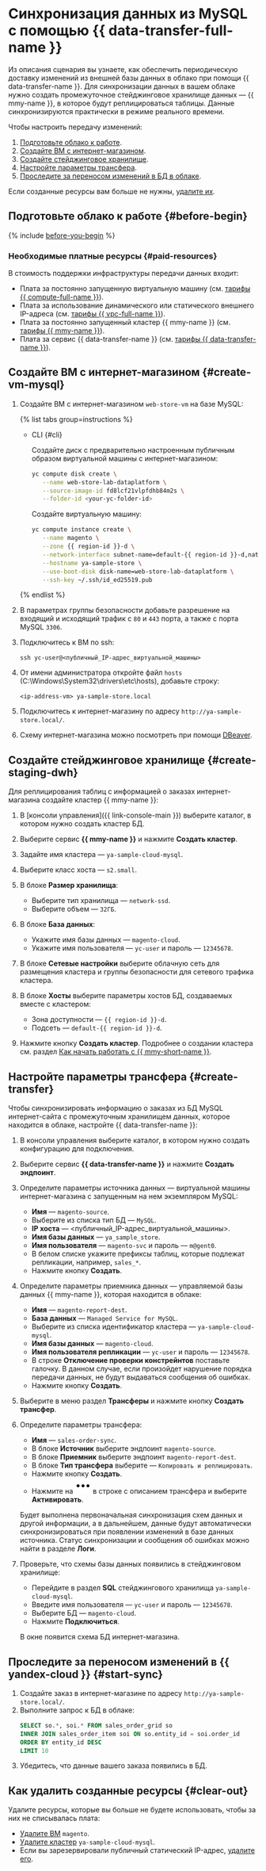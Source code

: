 # Синхронизация данных из MySQL с помощью {{ data-transfer-full-name }}

Из описания сценария вы узнаете, как обеспечить периодическую доставку изменений из внешней базы данных в облако при помощи {{ data-transfer-name }}. Для синхронизации данных в вашем облаке нужно создать промежуточное стейджинговое хранилище данных — {{ mmy-name }}, в которое будут реплицироваться таблицы. Данные синхронизируются практически в режиме реального времени. 

Чтобы настроить передачу изменений:

1. [Подготовьте облако к работе](#before-begin).
1. [Создайте ВМ с интернет-магазином](#create-vm-mysql).
1. [Создайте стейджинговое хранилище](#create-staging-dwh).
1. [Настройте параметры трансфера](#create-transfer).
1. [Проследите за переносом изменений в БД в облаке](#start-sync).

Если созданные ресурсы вам больше не нужны, [удалите их](#clear-out).

## Подготовьте облако к работе {#before-begin}

{% include [before-you-begin](../_tutorials_includes/before-you-begin.md) %}


### Необходимые платные ресурсы {#paid-resources}

В стоимость поддержки инфраструктуры передачи данных входит:

* Плата за постоянно запущенную виртуальную машину (см. [тарифы {{ compute-full-name }}](../../compute/pricing.md)).
* Плата за использование динамического или статического внешнего IP-адреса (см. [тарифы {{ vpc-full-name }}](../../vpc/pricing.md)).
* Плата за постоянно запущенный кластер {{ mmy-name }} (см. [тарифы {{ mmy-name }}](../../managed-mysql/pricing.md)).
* Плата за сервис {{ data-transfer-name }} (см. [тарифы {{ data-transfer-name }}](../../data-transfer/pricing)).


## Создайте ВМ с интернет-магазином {#create-vm-mysql}

1. Создайте ВМ с интернет-магазином `web-store-vm` на базе MySQL:

   {% list tabs group=instructions %}

   - CLI {#cli}

      Создайте диск с предварительно настроенным публичным образом виртуальной машины с интернет-магазином:

      ```bash
      yc compute disk create \
         --name web-store-lab-dataplatform \
         --source-image-id fd8lcf21vlpfdhb84m2s \
         --folder-id <your-yc-folder-id>
      ```
      
      Создайте виртуальную машину:

      ```bash
      yc compute instance create \
         --name magento \
         --zone {{ region-id }}-d \
         --network-interface subnet-name=default-{{ region-id }}-d,nat-ip-version=ipv4 \
         --hostname ya-sample-store \
         --use-boot-disk disk-name=web-store-lab-dataplatform \
         --ssh-key ~/.ssh/id_ed25519.pub
      ```

   {% endlist %}

1. В параметрах группы безопасности добавьте разрешение на входящий и исходящий трафик с `80` и `443` порта, а также с порта MySQL `3306`.

1. Подключитесь к ВМ по ssh:
   ```
   ssh yc-user@<публичный_IP-адрес_виртуальной_машины>
   ```   

1. От имени администратора откройте файл `hosts` (C:\Windows\System32\drivers\etc\hosts), добавьте строку:
   ```
   <ip-address-vm> ya-sample-store.local
   ```

1. Подключитесь к интернет-магазину по адресу `http://ya-sample-store.local/`.

1. Схему интернет-магазина можно посмотреть при помощи [DBeaver](https://dbeaver.com/).

## Создайте стейджинговое хранилище {#create-staging-dwh}

Для реплицирования таблиц с информацией о заказах интернет-магазина создайте кластер {{ mmy-name }}:

1. В [консоли управления]({{ link-console-main }}) выберите каталог, в котором нужно создать кластер БД. 
1. Выберите сервис **{{ mmy-name }}** и нажмите **Создать кластер**.
1. Задайте имя кластера — `ya-sample-cloud-mysql`.
1. Выберите класс хоста — `s2.small`.
1. В блоке **Размер хранилища**:

   * Выберите тип хранилища — `network-ssd`.
   * Выберите объем — `32ГБ`.

1. В блоке **База данных**:

   * Укажите имя базы данных — `magento-cloud`.
   * Укажите имя пользователя — `yc-user` и пароль — `12345678`.

1. В блоке **Сетевые настройки** выберите облачную сеть для размещения кластера и группы безопасности для сетевого трафика кластера.
1. В блоке **Хосты** выберите параметры хостов БД, создаваемых вместе с кластером:

   * Зона доступности — `{{ region-id }}-d`.
   * Подсеть — `default-{{ region-id }}-d`.

1. Нажмите кнопку **Создать кластер**.
Подробнее о создании кластера см. раздел [Как начать работать с {{ mmy-short-name }}](../../managed-mysql/quickstart.md#cluster-create.md).

## Настройте параметры трансфера {#create-transfer}

Чтобы синхронизировать информацию о заказах из БД MySQL интернет-сайта с промежуточным хранилищем данных, которое находится в облаке, настройте {{ data-transfer-name }}:

1. В консоли управления выберите каталог, в котором нужно создать конфигурацию для подключения. 
1. Выберите сервис **{{ data-transfer-name }}** и нажмите **Создать эндпоинт**.
1. Определите параметры источника данных — виртуальной машины интернет-магазина с запущенным на нем экземпляром MySQL:

   * **Имя** — `magento-source`.
   * Выберите из списка тип БД — `MySQL`.
   * **IP хоста** — <публичный_IP-адрес_виртуальной_машины>.
   * **Имя базы данных** — `ya_sample_store`. 
   * **Имя пользователя** — `magento-svc` и пароль — `m@gent0`.
   * В белом списке укажите префиксы таблиц, которые подлежат репликации, например, `sales_*`.
   * Нажмите кнопку **Создать**.

1. Определите параметры приемника данных — управляемой базы данных {{ mmy-name }}, которая находится в облаке:

   * **Имя** — `magento-report-dest`.
   * **База данных** — `Managed Service for MySQL`.
   * Выберите из списка идентификатор кластера — `ya-sample-cloud-mysql`.
   * **Имя базы данных** — `magento-cloud`.
   * **Имя пользователя репликации** — `yc-user` и пароль — `12345678`.
   * В строке **Отключение проверки констрейнтов** поставьте галочку. 
     В данном случае, если произойдет нарушение порядка передачи данных, не будут выдаваться сообщения об ошибках.
   * Нажмите кнопку **Создать**.

1. Выберите в меню раздел **Трансферы** и нажмите кнопку **Создать трансфер**.
1. Определите параметры трансфера:

   * **Имя** — `sales-order-sync`.
   * В блоке **Источник** выберите эндпоинт `magento-source`.
   * В блоке **Приемник** выберите эндпоинт `magento-report-dest`.
   * В блоке **Тип трансфера** выберите — `Копировать и реплицировать`. 
   * Нажмите кнопку **Создать**.
   * Нажмите на ![horizontal-ellipsis](../../_assets/console-icons/ellipsis.svg) в строке с описанием трансфера и выберите **Активировать**. 
      
   Будет выполнена первоначальная синхронизация схем данных и другой информации, а в дальнейшем, данные будут автоматически синхронизироваться при появлении изменений в базе данных источника. Статус синхронизации и сообщения об ошибках можно найти в разделе **Логи**.

1. Проверьте, что схемы базы данных появились в стейджинговом хранилище:

   * Перейдите в раздел **SQL** стейджингового хранилища `ya-sample-cloud-mysql`.
   * Введите имя пользователя — `yc-user` и пароль — `12345678`.
   * Выберите БД — `magento-cloud`.
   * Нажмите **Подключиться**. 
      
   В окне появится схема БД интернет-магазина.

## Проследите за переносом изменений в {{ yandex-cloud }} {#start-sync}

1. Создайте заказ в интернет-магазине по адресу `http://ya-sample-store.local/`.
1. Выполните запрос к БД в облаке:
   ``` sql
   SELECT so.*, soi.* FROM sales_order_grid so
   INNER JOIN sales_order_item soi ON so.entity_id = soi.order_id
   ORDER BY entity_id DESC 
   LIMIT 10
   ```
1. Убедитесь, что данные вашего заказа появились в БД.

## Как удалить созданные ресурсы {#clear-out}

Удалите ресурсы, которые вы больше не будете использовать, чтобы за них не списывалась плата:

* [Удалите ВМ](../../compute/operations/vm-control/vm-delete.md) `magento`.
* [Удалите кластер](../../managed-mysql/operations/cluster-delete.md) `ya-sample-cloud-mysql`.
* Если вы зарезервировали публичный статический IP-адрес, [удалите его](../../vpc/operations/address-delete.md).
